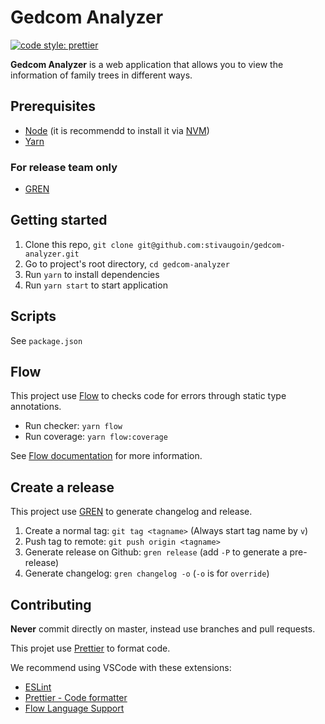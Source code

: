 # Gedcom Analyzer

[![code style: prettier](https://img.shields.io/badge/code_style-prettier-ff69b4.svg?style=flat-square)](https://github.com/prettier/prettier)

**Gedcom Analyzer** is a web application that allows you to view the information of family trees in different ways.

## Prerequisites

* [Node](https://nodejs.org) (it is recommendd to install it via [NVM](https://github.com/creationix/nvm))
* [Yarn](https://yarnpkg.com/)

### For release team only

* [GREN](https://github.com/github-tools/github-release-notes)

## Getting started

1. Clone this repo, `git clone git@github.com:stivaugoin/gedcom-analyzer.git`
2. Go to project's root directory, `cd gedcom-analyzer`
3. Run `yarn` to install dependencies
4. Run `yarn start` to start application

## Scripts

See `package.json`

## Flow

This project use [Flow](https://flow.org) to checks code for errors through static type annotations.

* Run checker: `yarn flow`
* Run coverage: `yarn flow:coverage`

See [Flow documentation](https://flow.org/en/docs/) for more information.

## Create a release

This project use [GREN](https://github.com/github-tools/github-release-notes) to generate changelog and release.

1. Create a normal tag: `git tag <tagname>` (Always start tag name by `v`)
2. Push tag to remote: `git push origin <tagname>`
3. Generate release on Github: `gren release` (add `-P` to generate a pre-release)
4. Generate changelog: `gren changelog -o` (`-o` is for `override`)

## Contributing

**Never** commit directly on master, instead use branches and pull requests.

This projet use [Prettier](https://prettier.io/) to format code.

We recommend using VSCode with these extensions:

* [ESLint](https://marketplace.visualstudio.com/items?itemName=dbaeumer.vscode-eslint)
* [Prettier - Code formatter](https://marketplace.visualstudio.com/items?itemName=esbenp.prettier-vscode)
* [Flow Language Support](https://marketplace.visualstudio.com/items?itemName=flowtype.flow-for-vscode)
